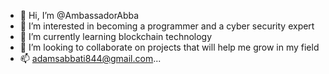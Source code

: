 - 👋 Hi, I’m @AmbassadorAbba
- 👀 I’m interested in becoming a programmer and a cyber security expert
- 🌱 I’m currently learning blockchain technology
- 💞️ I’m looking to collaborate on projects that will help me grow in my field
- 📫 adamsabbati844@gmail.com...

<!---
AmbassadorAbba/AmbassadorAbba is a ✨ special ✨ repository because its `README.md` (this file) appears on your GitHub profile.
You can click the Preview link to take a look at your changes.
--->
